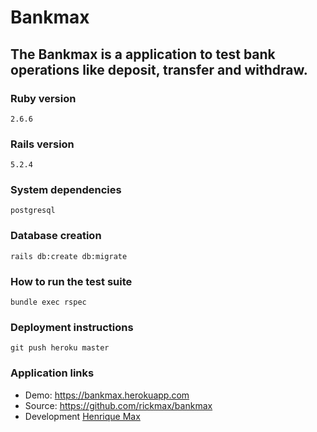 # Bankmax

## The Bankmax is a application to test bank operations like deposit, transfer and withdraw.

### Ruby version
    2.6.6
### Rails version
    5.2.4
### System dependencies
    postgresql
### Database creation
    rails db:create db:migrate
### How to run the test suite
    bundle exec rspec
### Deployment instructions
    git push heroku master
### Application links
* Demo:  https://bankmax.herokuapp.com 
* Source:    https://github.com/rickmax/bankmax
* Development [Henrique Max](https://github.com/rickmax)
